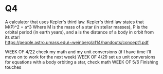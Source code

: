 # Q4
A calculator that uses Kepler's third law.
Kepler's third law states that M(P)^2 = a^3
Where M is the mass of a star (in stellar masses),
P is the orbital period (in earth years),
and a is the distance of a body in orbit from its star!
https://people.astro.umass.edu/~weinberg/a114/handouts/concept1.pdf

WEEK OF 4/22
 check my math and my unit conversions
 (if I have time I'll move on to work for the next week)
WEEK OF 4/29
  set up unit conversions for equations with a body orbiting a star, check math
WEEK OF 5/6
  Finishing touches
